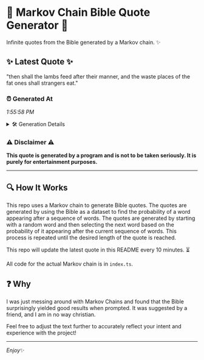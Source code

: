 # 📖 Markov Chain Bible Quote Generator 📖

Infinite quotes from the Bible generated by a Markov chain. ✨

## ✨ Latest Quote ✨
"then shall the lambs feed after their manner, and the waste places of the fat ones shall strangers eat."

### ⏰ Generated At
*1:55:58 PM*

<details>
    <summary>🛠️ Generation Details</summary>
    <p>
        <strong>🌱 Seed:</strong> then<br>
        <strong>🔄 Iterations:</strong> 18<br>
        <strong>📜 Context History:</strong><br>[ then ]: shall<br>[ then, shall ]: the<br>[ then, shall, the ]: lambs<br>[ then, shall, the, lambs ]: feed<br>[ then, shall, the, lambs, feed ]: after<br>[ then, shall, the, lambs, feed, after ]: their<br>[ shall, the, lambs, feed, after, their ]: manner,<br>[ the, lambs, feed, after, their, manner, ]: and<br>[ lambs, feed, after, their, manner,, and ]: the<br>[ feed, after, their, manner,, and, the ]: waste<br>[ after, their, manner,, and, the, waste ]: places<br>[ their, manner,, and, the, waste, places ]: of<br>[ manner,, and, the, waste, places, of ]: the<br>[ and, the, waste, places, of, the ]: fat<br>[ the, waste, places, of, the, fat ]: ones<br>[ waste, places, of, the, fat, ones ]: shall<br>[ places, of, the, fat, ones, shall ]: strangers<br>[ of, the, fat, ones, shall, strangers ]: eat.<br>
    </p>
</details>

### ⚠️ Disclaimer ⚠️
**This quote is generated by a program and is not to be taken seriously. It is purely for entertainment purposes.**

---

## 🔍 How It Works

This repo uses a Markov chain to generate Bible quotes. The quotes are generated by using the Bible as a dataset to find the probability of a word appearing after a sequence of words. The quotes are generated by starting with a random word and then selecting the next word based on the probability of it appearing after the current sequence of words. This process is repeated until the desired length of the quote is reached.

This repo will update the latest quote in this README every 10 minutes. ⏳

All code for the actual Markov chain is in `index.ts`.

## ❓ Why

I was just messing around with Markov Chains and found that the Bible surprisingly yielded good results when prompted. 
It was suggested by a friend, and I am in no way christian.

Feel free to adjust the text further to accurately reflect your intent and experience with the project!

---

*Enjoy*✨
